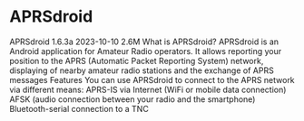 # APRSdroid
APRSdroid 1.6.3a 2023-10-10 2.6M
What is APRSdroid?
APRSdroid is an Android application for Amateur Radio operators. It allows reporting your position to the APRS (Automatic Packet Reporting System) network, displaying of nearby amateur radio stations and the exchange of APRS messages
Features
You can use APRSdroid to connect to the APRS network via different means:
APRS-IS via Internet (WiFi or mobile data connection)
AFSK (audio connection between your radio and the smartphone)
Bluetooth-serial connection to a TNC
